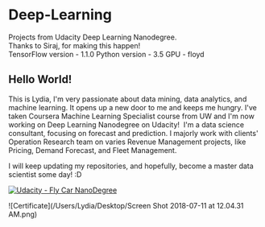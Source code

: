 # Deep-Learning
Projects from Udacity Deep Learning Nanodegree.  
Thanks to Siraj, for making this happen!  
TensorFlow version - 1.1.0
Python version - 3.5
GPU - floyd

## Hello World!

This is Lydia, I'm very passionate about data mining, data analytics, and machine learning. It opens up a new door to me and keeps me hungry. I've taken Coursera Machine Learning Specialist course from UW and I'm now working on Deep Learning Nanodegree on Udacity! 
I'm a data science consultant, focusing on forecast and prediction. I majorly work with clients' Operation Research team on varies Revenue Management projects, like Pricing, Demand Forecast, and Fleet Management. 

I will keep updating my repositories, and hopefully, become a master data scientist some day! :D

[![Udacity - Fly Car NanoDegree](https://s3.amazonaws.com/udacity-sdc/github/shield-carnd.svg)](http://www.udacity.com/flying-car-nanodegree--nd787)

![Certificate](/Users/Lydia/Desktop/Screen Shot 2018-07-11 at 12.04.31 AM.png)

